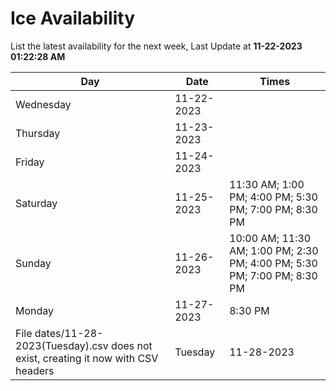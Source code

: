 # Ice Availability

List the latest availability for the next week, Last Update at **11-22-2023 01:22:28 AM**

| Day         | Date        | Times       |
| ----------- | ----------- | ----------- |
|Wednesday|11-22-2023||
|Thursday|11-23-2023||
|Friday|11-24-2023||
|Saturday|11-25-2023|11:30 AM; 1:00 PM; 4:00 PM; 5:30 PM; 7:00 PM; 8:30 PM|
|Sunday|11-26-2023|10:00 AM; 11:30 AM; 1:00 PM; 2:30 PM; 4:00 PM; 5:30 PM; 7:00 PM; 8:30 PM|
|Monday|11-27-2023|8:30 PM|
File dates/11-28-2023(Tuesday).csv does not exist, creating it now with CSV headers |Tuesday|11-28-2023|5:30 PM; 7:00 PM; 8:30 PM|

